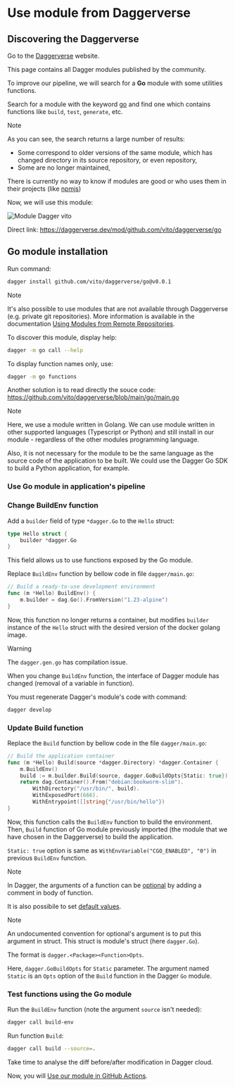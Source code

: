 # Use module from Daggerverse

## Discovering the Daggerverse

Go to the [Daggerverse](https://daggerverse.dev) website.

This page contains all Dagger modules published by the community.

To improve our pipeline, we will search for a **Go** module with some utilities functions.

Search for a module with the keyword [go](https://daggerverse.dev/search?q=go) and find one which contains functions like `build`, `test`, `generate`, etc.

> [!NOTE]
> As you can see, the search returns a large number of results:
> - Some correspond to older versions of the same module, which has changed directory in its source repository, or even repository,
> - Some are no longer maintained,
>
> There is currently no way to know if modules are good or who uses them in their projects (like [npmjs](https://www.npmjs.com))

Now, we will use this module:

![Module Dagger vito](../dagger-module-go-vito.jpg)

Direct link: https://daggerverse.dev/mod/github.com/vito/daggerverse/go

## Go module installation

Run command:
```bash
dagger install github.com/vito/daggerverse/go@v0.0.1
```

> [!NOTE]
> It's also possible to use modules that are not available through Daggerverse (e.g. private git repositories). More information is available in the documentation [Using Modules from Remote Repositories](https://docs.dagger.io/api/remote-modules).

To discover this module, display help:
```bash
dagger -m go call --help
```

To display function names only, use:
```bash
dagger -m go functions
```

Another solution is to read directly the souce code: https://github.com/vito/daggerverse/blob/main/go/main.go

> [!NOTE]
> Here, we use a module written in Golang. We can use module written in other supported languages (Typescript or Python) and still install in our module - regardless of the other modules programming language.
>
> Also, it is not necessary for the module to be the same language as the source code of the application to be built. We could use the Dagger Go SDK to build a Python application, for example.

### Use Go module in application's pipeline

### Change BuildEnv function

Add a `builder` field of type `*dagger.Go` to the `Hello` struct:
```go
type Hello struct {
	builder *dagger.Go
}
```
This field allows us to use functions exposed by the Go module.

Replace `BuildEnv` function by bellow code in file `dagger/main.go`:
```go
// Build a ready-to-use development environment
func (m *Hello) BuildEnv() {
	m.builder = dag.Go().FromVersion("1.23-alpine")
}
```

Now, this function no longer returns a container, but modifies `builder` instance of the `Hello` struct with the desired version of the docker golang image.

> [!WARNING]
> The `dagger.gen.go` has compilation issue.
>
> When you change `BuildEnv` function, the interface of Dagger module has changed (removal of a variable in function).
>
> You must regenerate Dagger's module's code with command:
> ```bash
> dagger develop
> ```

### Update Build function

Replace the `Build` function by bellow code in the file `dagger/main.go`:
```go
// Build the application container
func (m *Hello) Build(source *dagger.Directory) *dagger.Container {
	m.BuildEnv()
	build := m.builder.Build(source, dagger.GoBuildOpts{Static: true})
	return dag.Container().From("debian:bookworm-slim").
		WithDirectory("/usr/bin/", build).
		WithExposedPort(666).
		WithEntrypoint([]string{"/usr/bin/hello"})
}
```

Now, this function calls the `BuildEnv` function to build the environment. Then, `Build` function of Go module previously imported (the module that we have chosen in the Daggerverse) to build the application.

`Static: true` option is same as `WithEnvVariable("CGO_ENABLED", "0")` in previous `BuildEnv` function.

> [!NOTE]
> In Dagger, the arguments of a function can be [optional](https://docs.dagger.io/manuals/developer/functions/#optional-arguments) by adding a comment in body of function.
>
> It is also possibile to set [default values](https://docs.dagger.io/api/arguments/#default-values).

> [!NOTE]
> An undocumented convention for optional's argument is to put this argument in struct.
> This struct is module's struct (here `dagger.Go`).
>
> The format is `dagger.<Package><Function>Opts`.
>
> Here, `dagger.GoBuildOpts` for `Static` parameter.
> The argument named `Static` is an `Opts` option of the `Build` function in the Dagger `Go` module.

### Test functions using the Go module

Run the `BuildEnv` function (note the argument `source` isn't needed):
```bash
dagger call build-env
```

Run function `Build`:
```bash
dagger call build --source=.
```

Take time to analyse the diff before/after modification in Dagger cloud.

Now, you will [Use our module in GitHub Actions](04-use-module-in-github-actions.md).
